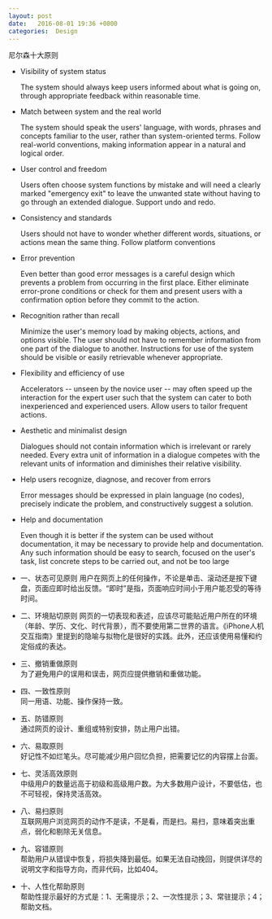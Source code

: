 ```yaml
---
layout: post
date:   2016-08-01 19:36 +0800
categories:  Design
---
```

尼尔森十大原则 

-  Visibility of system status

   The system should always keep users informed about what is going on, through appropriate feedback within reasonable time.




   
-  Match between system and the real world

    The system should speak the users' language, with words, phrases and concepts familiar to the user, rather than system-oriented terms. Follow real-world conventions, making information appear in a natural and logical order.

- User control and freedom

  Users often choose system functions by mistake and will need a clearly marked "emergency exit" to leave the unwanted state without having to go through an extended dialogue. Support undo and redo.

- Consistency and standards

  Users should not have to wonder whether different words, situations, or actions mean the same thing. Follow platform conventions
  
- Error prevention


  Even better than good error messages is a careful design which prevents a problem from occurring in the first place. Either eliminate error-prone conditions or check for them and present users with a confirmation option before they commit to the action.
  
- Recognition rather than recall

  Minimize the user's memory load by making objects, actions, and options visible. The user should not have to remember information from one part of the dialogue to another. Instructions for use of the system should be visible or easily retrievable whenever appropriate.
  
- Flexibility and efficiency of use

  Accelerators -- unseen by the novice user -- may often speed up the interaction for the expert user such that the system can cater to both inexperienced and experienced users. Allow users to tailor frequent actions.
  
- Aesthetic and minimalist design

  Dialogues should not contain information which is irrelevant or rarely needed. Every extra unit of information in a dialogue competes with the relevant units of information and diminishes their relative visibility.
  
- Help users recognize, diagnose, and recover from errors

  Error messages should be expressed in plain language (no codes), precisely indicate the problem, and constructively suggest a solution.
  
- Help and documentation

  Even though it is better if the system can be used without documentation, it may be necessary to provide help and documentation. Any such information should be easy to search, focused on the user's task, list concrete steps to be carried out, and not be too large


- 一、状态可见原则 
用户在网页上的任何操作，不论是单击、滚动还是按下键盘，页面应即时给出反馈。“即时”是指，页面响应时间小于用户能忍受的等待时间。  
- 二、环境贴切原则 
网页的一切表现和表述，应该尽可能贴近用户所在的环境（年龄、学历、文化、时代背景），而不要使用第二世界的语言。《iPhone人机交互指南》里提到的隐喻与拟物化是很好的实践。此外，还应该使用易懂和约定俗成的表达。  
- 三、撤销重做原则  
为了避免用户的误用和误击，网页应提供撤销和重做功能。  
- 四、一致性原则  
同一用语、功能、操作保持一致。 
- 五、防错原则  
通过网页的设计、重组或特别安排，防止用户出错。  
- 六、易取原则  
好记性不如烂笔头。尽可能减少用户回忆负担，把需要记忆的内容摆上台面。  
- 七、灵活高效原则  
中级用户的数量远高于初级和高级用户数。为大多数用户设计，不要低估，也不可轻视，保持灵活高效。  
- 八、易扫原则  
互联网用户浏览网页的动作不是读，不是看，而是扫。易扫，意味着突出重点，弱化和剔除无关信息。  
- 九、容错原则  
帮助用户从错误中恢复，将损失降到最低。如果无法自动挽回，则提供详尽的说明文字和指导方向，而非代码，比如404。 
- 十、人性化帮助原则  
帮助性提示最好的方式是：1、无需提示；2、一次性提示；3、常驻提示；4；帮助文档。




